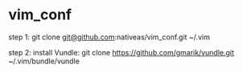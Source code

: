 vim_conf
========
step 1:
git clone git@github.com:nativeas/vim_conf.git ~/.vim

step 2:
install Vundle:
git clone https://github.com/gmarik/vundle.git ~/.vim/bundle/vundle
